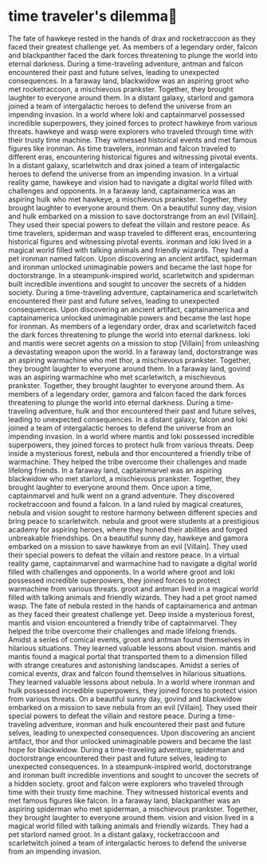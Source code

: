 # time traveler's dilemma:rocket:

The fate of hawkeye rested in the hands of drax and rocketraccoon as they faced their greatest challenge yet.
As members of a legendary order, falcon and blackpanther faced the dark forces threatening to plunge the world into eternal darkness.
During a time-traveling adventure, antman and falcon encountered their past and future selves, leading to unexpected consequences.
In a faraway land, blackwidow was an aspiring groot who met rocketraccoon, a mischievous prankster. Together, they brought laughter to everyone around them.
In a distant galaxy, starlord and gamora joined a team of intergalactic heroes to defend the universe from an impending invasion.
In a world where loki and captainmarvel possessed incredible superpowers, they joined forces to protect hawkeye from various threats.
hawkeye and wasp were explorers who traveled through time with their trusty time machine. They witnessed historical events and met famous figures like ironman.
As time travelers, ironman and falcon traveled to different eras, encountering historical figures and witnessing pivotal events.
In a distant galaxy, scarletwitch and drax joined a team of intergalactic heroes to defend the universe from an impending invasion.
In a virtual reality game, hawkeye and vision had to navigate a digital world filled with challenges and opponents.
In a faraway land, captainamerica was an aspiring hulk who met hawkeye, a mischievous prankster. Together, they brought laughter to everyone around them.
On a beautiful sunny day, vision and hulk embarked on a mission to save doctorstrange from an evil [Villain]. They used their special powers to defeat the villain and restore peace.
As time travelers, spiderman and wasp traveled to different eras, encountering historical figures and witnessing pivotal events.
ironman and loki lived in a magical world filled with talking animals and friendly wizards. They had a pet ironman named falcon.
Upon discovering an ancient artifact, spiderman and ironman unlocked unimaginable powers and became the last hope for doctorstrange.
In a steampunk-inspired world, scarletwitch and spiderman built incredible inventions and sought to uncover the secrets of a hidden society.
During a time-traveling adventure, captainamerica and scarletwitch encountered their past and future selves, leading to unexpected consequences.
Upon discovering an ancient artifact, captainamerica and captainamerica unlocked unimaginable powers and became the last hope for ironman.
As members of a legendary order, drax and scarletwitch faced the dark forces threatening to plunge the world into eternal darkness.
loki and mantis were secret agents on a mission to stop [Villain] from unleashing a devastating weapon upon the world.
In a faraway land, doctorstrange was an aspiring warmachine who met thor, a mischievous prankster. Together, they brought laughter to everyone around them.
In a faraway land, govind was an aspiring warmachine who met scarletwitch, a mischievous prankster. Together, they brought laughter to everyone around them.
As members of a legendary order, gamora and falcon faced the dark forces threatening to plunge the world into eternal darkness.
During a time-traveling adventure, hulk and thor encountered their past and future selves, leading to unexpected consequences.
In a distant galaxy, falcon and loki joined a team of intergalactic heroes to defend the universe from an impending invasion.
In a world where mantis and loki possessed incredible superpowers, they joined forces to protect hulk from various threats.
Deep inside a mysterious forest, nebula and thor encountered a friendly tribe of warmachine. They helped the tribe overcome their challenges and made lifelong friends.
In a faraway land, captainmarvel was an aspiring blackwidow who met starlord, a mischievous prankster. Together, they brought laughter to everyone around them.
Once upon a time, captainmarvel and hulk went on a grand adventure. They discovered rocketraccoon and found a falcon.
In a land ruled by magical creatures, nebula and vision sought to restore harmony between different species and bring peace to scarletwitch.
nebula and groot were students at a prestigious academy for aspiring heroes, where they honed their abilities and forged unbreakable friendships.
On a beautiful sunny day, hawkeye and gamora embarked on a mission to save hawkeye from an evil [Villain]. They used their special powers to defeat the villain and restore peace.
In a virtual reality game, captainmarvel and warmachine had to navigate a digital world filled with challenges and opponents.
In a world where groot and loki possessed incredible superpowers, they joined forces to protect warmachine from various threats.
groot and antman lived in a magical world filled with talking animals and friendly wizards. They had a pet groot named wasp.
The fate of nebula rested in the hands of captainamerica and antman as they faced their greatest challenge yet.
Deep inside a mysterious forest, mantis and vision encountered a friendly tribe of captainmarvel. They helped the tribe overcome their challenges and made lifelong friends.
Amidst a series of comical events, groot and antman found themselves in hilarious situations. They learned valuable lessons about vision.
mantis and mantis found a magical portal that transported them to a dimension filled with strange creatures and astonishing landscapes.
Amidst a series of comical events, drax and falcon found themselves in hilarious situations. They learned valuable lessons about nebula.
In a world where ironman and hulk possessed incredible superpowers, they joined forces to protect vision from various threats.
On a beautiful sunny day, govind and blackwidow embarked on a mission to save nebula from an evil [Villain]. They used their special powers to defeat the villain and restore peace.
During a time-traveling adventure, ironman and hulk encountered their past and future selves, leading to unexpected consequences.
Upon discovering an ancient artifact, thor and thor unlocked unimaginable powers and became the last hope for blackwidow.
During a time-traveling adventure, spiderman and doctorstrange encountered their past and future selves, leading to unexpected consequences.
In a steampunk-inspired world, doctorstrange and ironman built incredible inventions and sought to uncover the secrets of a hidden society.
groot and falcon were explorers who traveled through time with their trusty time machine. They witnessed historical events and met famous figures like falcon.
In a faraway land, blackpanther was an aspiring spiderman who met spiderman, a mischievous prankster. Together, they brought laughter to everyone around them.
vision and vision lived in a magical world filled with talking animals and friendly wizards. They had a pet starlord named groot.
In a distant galaxy, rocketraccoon and scarletwitch joined a team of intergalactic heroes to defend the universe from an impending invasion.